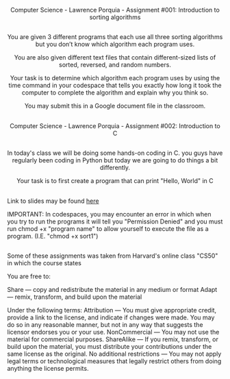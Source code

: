 <p align=center>Computer Science - Lawrence Porquia - Assignment #001: Introduction to sorting algorithms
  
##

<p align=center>You are given 3 different programs that each use all three sorting algorithms but you don’t know which algorithm each program uses.

<p align=center>You are also given different text files that contain different-sized lists of sorted, reversed, and random numbers.

<p align=center>Your task is to determine which algorithm each program uses by using the time command in your codespace that tells you exactly how long it took the computer to complete the algorithm and explain why you think so.

<p align=center>You may submit this in a Google document file in the classroom. 



  
##

<p align=center>Computer Science - Lawrence Porquia - Assignment #002: Introduction to C

##

<p align=center>In today's class we will be doing some hands-on coding in C. you guys have regularly been coding in Python but today we are going to do things a bit differently.

<p align=center> Your task is to first create a program that can print "Hello, World" in C 

##

Link to slides may be found [here](https://docs.google.com/presentation/d/19E7q1bzdNTIwPxfbvNMk_PSqoSZyPNECF6qu5A5n2DM/edit?usp=sharing)

IMPORTANT: In codespaces, you may encounter an error in which when you try to run the programs it will tell you "Permission Denied" and you must run chmod +x "program name" to allow yourself to execute the file as a program. (I.E. "chmod +x sort1")








##
Some of these assignments was taken from Harvard's online class "CS50" in which the course states

You are free to:

Share — copy and redistribute the material in any medium or format
Adapt — remix, transform, and build upon the material

Under the following terms:
Attribution — You must give appropriate credit, provide a link to the license, and indicate if changes were made. You may do so in any reasonable manner, but not in any way that suggests the licensor endorses you or your use.
NonCommercial — You may not use the material for commercial purposes.
ShareAlike — If you remix, transform, or build upon the material, you must distribute your contributions under the same license as the original.
No additional restrictions — You may not apply legal terms or technological measures that legally restrict others from doing anything the license permits.


